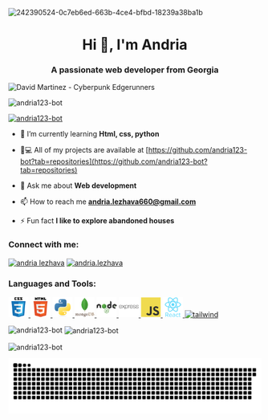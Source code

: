 ![242390524-0c7eb6ed-663b-4ce4-bfbd-18239a38ba1b](https://github.com/user-attachments/assets/33b7031c-4416-46b6-85e6-569295791ed1)


<h1 align="center">Hi 👋, I'm Andria</h1>
<h3 align="center">A passionate web developer from Georgia</h3>

<img src="https://media.tenor.com/tMoRJ_PoSpYAAAAC/sounds-fine-david-martinez.gif" 
     alt="David Martinez - Cyberpunk Edgerunners" 
     width="400" />




<p align="left"> <img src="https://komarev.com/ghpvc/?username=andria123-bot&label=Profile%20views&color=0e75b6&style=flat" alt="andria123-bot" /> </p>

<p align="left"> <a href="https://github.com/ryo-ma/github-profile-trophy"><img src="https://github-profile-trophy.vercel.app/?username=andria123-bot" alt="andria123-bot" /></a> </p>

- 🌱 I’m currently learning **Html, css, python**

- 👨💻 All of my projects are available at [https://github.com/andria123-bot?tab=repositories](https://github.com/andria123-bot?tab=repositories)

- 💬 Ask me about **Web development**

- 📫 How to reach me **andria.lezhava660@gmail.com**

- ⚡ Fun fact **I like to explore abandoned houses**

<h3 align="left">Connect with me:</h3>
<p align="left">
<a href="https://fb.com/andria lezhava" target="blank"><img align="center" src="https://raw.githubusercontent.com/rahuldkjain/github-profile-readme-generator/master/src/images/icons/Social/facebook.svg" alt="andria lezhava" height="30" width="40" /></a>
<a href="https://instagram.com/andria.lezhava" target="blank"><img align="center" src="https://raw.githubusercontent.com/rahuldkjain/github-profile-readme-generator/master/src/images/icons/Social/instagram.svg" alt="andria.lezhava" height="30" width="40" /></a>
</p>

<h3 align="left">Languages and Tools:</h3>
<p align="left">
  <a href="https://www.w3schools.com/css/" target="_blank" rel="noreferrer">
    <img src="https://raw.githubusercontent.com/devicons/devicon/master/icons/css3/css3-original-wordmark.svg" alt="css3" width="40" height="40"/>
  </a>
  <a href="https://www.w3.org/html/" target="_blank" rel="noreferrer">
    <img src="https://raw.githubusercontent.com/devicons/devicon/master/icons/html5/html5-original-wordmark.svg" alt="html5" width="40" height="40"/>
  </a>
  <a href="https://www.python.org" target="_blank" rel="noreferrer">
    <img src="https://raw.githubusercontent.com/devicons/devicon/master/icons/python/python-original.svg" alt="python" width="40" height="40"/>
  </a>
  <a href="https://www.mongodb.com/" target="_blank" rel="noreferrer">
    <img src="https://raw.githubusercontent.com/devicons/devicon/master/icons/mongodb/mongodb-original-wordmark.svg" alt="mongodb" width="40" height="40"/>
  </a>
  <a href="https://nodejs.org" target="_blank" rel="noreferrer">
    <img src="https://raw.githubusercontent.com/devicons/devicon/master/icons/nodejs/nodejs-original-wordmark.svg" alt="nodejs" width="40" height="40"/>
  </a>
  <a href="https://expressjs.com" target="_blank" rel="noreferrer">
    <img src="https://raw.githubusercontent.com/devicons/devicon/master/icons/express/express-original-wordmark.svg" alt="express" width="40" height="40"/>
  </a>
  <a href="https://developer.mozilla.org/en-US/docs/Web/JavaScript" target="_blank" rel="noreferrer">
    <img src="https://raw.githubusercontent.com/devicons/devicon/master/icons/javascript/javascript-original.svg" alt="javascript" width="40" height="40"/>
  </a>
  <a href="https://reactjs.org/" target="_blank" rel="noreferrer">
    <img src="https://raw.githubusercontent.com/devicons/devicon/master/icons/react/react-original-wordmark.svg" alt="react" width="40" height="40"/>
  </a>
  <a href="https://tailwindcss.com/" target="_blank" rel="noreferrer">
    <img src="https://www.vectorlogo.zone/logos/tailwindcss/tailwindcss-icon.svg" alt="tailwind" width="40" height="40"/>
  </a>
</p>



<p><img align="left" src="https://github-readme-stats.vercel.app/api/top-langs?username=andria123-bot&show_icons=true&locale=en&layout=compact" alt="andria123-bot" /></p>

<p>&nbsp;<img align="center" src="https://github-readme-stats.vercel.app/api?username=andria123-bot&show_icons=true&locale=en" alt="andria123-bot" /></p>

<p><img align="center" src="https://github-readme-streak-stats.herokuapp.com/?user=andria123-bot&" alt="andria123-bot" /></p>

![snake gif](https://github.com/andria123-bot/andria123-bot/blob/output/github-snake-dark.svg)
